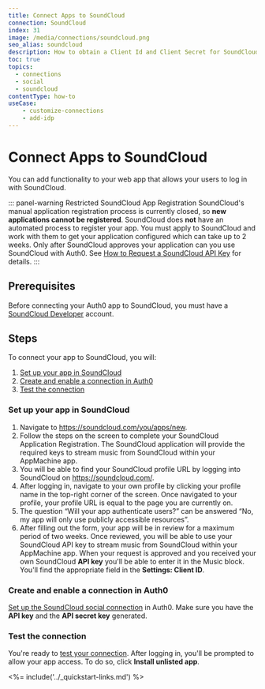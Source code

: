 ```yaml
---
title: Connect Apps to SoundCloud
connection: SoundCloud
index: 31
image: /media/connections/soundcloud.png
seo_alias: soundcloud
description: How to obtain a Client Id and Client Secret for SoundCloud.
toc: true
topics:
  - connections
  - social
  - soundcloud
contentType: how-to
useCase:
    - customize-connections
    - add-idp
---
```


# Connect Apps to SoundCloud

You can add functionality to your web app that allows your users to log in with SoundCloud. 

::: panel-warning Restricted SoundCloud App Registration
SoundCloud's manual application registration process is currently closed, so **new applications cannot be registered**. SoundCloud does **not** have an automated process to register your app. You must apply to SoundCloud and work with them to get your application configured which can take up to 2 weeks. Only after SoundCloud approves your application can you use SoundCloud with Auth0. See [How to Request a SoundCloud API Key](https://support.appmachine.com/hc/en-us/articles/115000057244-How-to-request-a-SoundCloud-API-key) for details.
:::

## Prerequisites

Before connecting your Auth0 app to SoundCloud, you must have a [SoundCloud Developer](http://developers.soundcloud.com/) account.

## Steps

To connect your app to SoundCloud, you will:

1. [Set up your app in SoundCloud](#set-up-your-app-in-soundcloud)
2. [Create and enable a connection in Auth0](#create-and-enable-a-connection-in-auth0)
3. [Test the connection](#test-the-connection)

### Set up your app in SoundCloud

1. Navigate to https://soundcloud.com/you/apps/new.
2. Follow the steps on the screen to complete your SoundCloud Application Registration. The SoundCloud application will provide the required keys to stream music from SoundCloud within your AppMachine app.
3. You will be able to find your SoundCloud profile URL by logging into SoundCloud on https://soundcloud.com/.
4. After logging in, navigate to your own profile by clicking your profile name in the top-right corner of the screen. Once navigated to your profile, your profile URL is equal to the page you are currently on.
5. The question “Will your app authenticate users?” can be answered “No, my app will only use publicly accessible resources”.
6. After filling out the form, your app will be in review for a maximum period of two weeks. Once reviewed, you will be able to use your SoundCloud API key to stream music from SoundCloud within your AppMachine app. When your request is approved and you received your own SoundCloud **API key** you'll be able to enter it in the Music block. You'll find the appropriate field in the **Settings: Client ID**.

### Create and enable a connection in Auth0

[Set up the SoundCloud social connection](/dashboard/guides/connections/set-up-connections-social) in Auth0. Make sure you have the **API key** and the **API secret key** generated.

### Test the connection

You're ready to [test your connection](/dashboard/guides/connections/test-connections-social). After logging in, you'll be prompted to allow your app access. To do so, click **Install unlisted app**.

<%= include('../_quickstart-links.md') %>

